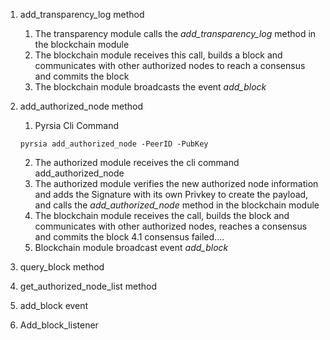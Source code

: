 1. add_transparency_log method
    1. The transparency module calls the *add_transparency_log* method in the blockchain module
    2. The blockchain module receives this call, builds a block and communicates with other authorized nodes to reach a consensus and commits the block
    3. The blockchain module broadcasts the event *add_block* 
      
2. add_authorized_node method
    1. Pyrsia Cli Command
      ````
      pyrsia add_authorized_node -PeerID -PubKey
      ````
    2. The authorized module receives the cli command add_authorized_node
    3. The authorized module verifies the new authorized node information and adds the Signature with its own Privkey to create the payload, and calls the *add_authorized_node* method in the blockchain module
    4. The blockchain module receives the call, builds the block and communicates with other authorized nodes, reaches a consensus and commits the block
        4.1 consensus failed....
    6. Blockchain module broadcast event *add_block*

3. query_block method

4. get_authorized_node_list method

5. add_block event

6. Add_block_listener


